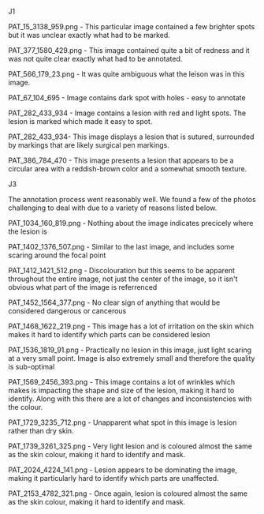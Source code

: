 
J1

PAT_15_3138_959.png - This particular image contained a few brighter spots but it was unclear exactly what had to be marked.

PAT_377_1580_429.png - This image contained quite a bit of redness and it was not quite clear exactly what had to be annotated.

PAT_566_179_23.png - It was quite ambiguous what the leison was in this image.

PAT_67_104_695 - Image contains dark spot with holes - easy to annotate

PAT_282_433_934 - Image contains a lesion with red and light spots. The lesion is marked which made it easy to spot.

PAT_282_433_934- This image displays a lesion that is sutured, surrounded by markings that are likely surgical pen markings.

PAT_386_784_470 - This image presents a lesion that appears to be a circular area with a reddish-brown color and a somewhat smooth texture.



J3

The annotation process went reasonably well. We found a few of the photos challenging to deal with due to a variety of reasons listed below.

PAT_1034_160_819.png	- Nothing about the image indicates precicely where the lesion is

PAT_1402_1376_507.png -  Similar to the last image, and includes some scaring around the focal point

PAT_1412_1421_512.png - Discolouration but this seems to be apparent throughout the entire image, not just the center of the image, so it isn't obvious what part of the image is referrenced 

PAT_1452_1564_377.png - No clear sign of anything that would be considered dangerous or cancerous

PAT_1468_1622_219.png - This image has a lot of irritation on the skin which makes it hard to identify which parts can be considered lesion

PAT_1536_1819_91.png - Practically no lesion in this image, just light scaring at a very small point. Image is also extremely small and therefore the quality is sub-optimal

PAT_1569_2456_393.png - This image contains a lot of wrinkles which makes is impacting the shape and size of the lesion, making it hard to identify. Along with this there are a lot of changes and inconsistencies with the colour.

PAT_1729_3235_712.png - Unapparent what spot in this image is lesion rather than dry skin.

PAT_1739_3261_325.png - Very light lesion and is coloured almost the same as the skin colour, making it hard to identify and mask.

PAT_2024_4224_141.png - Lesion appears to be dominating the image, making it particularly hard to identify which parts are unaffected.

PAT_2153_4782_321.png - Once again, lesion is coloured almost the same as the skin colour, making it hard to identify and mask.

